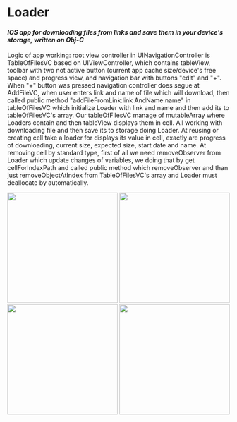 # Loader

#### *IOS app for downloading files from links and save them in your device's storage, written on Obj-C*

Logic of app working: root view controller in UINavigationController is TableOfFilesVC based on UIViewController, which contains tableView, toolbar with two not active button (current app cache size/device's free space) and progress view, and navigation bar with buttons "edit" and "+". When "+" button was pressed navigation controller does segue at AddFileVC, when user enters link and name of file which will download, then called public method "addFileFromLink:link AndName:name" in tableOfFilesVC which initialize Loader with link and name and then add its to tableOfFilesVC's array. Our tableOfFilesVC manage of mutableArray where Loaders contain and then tableView displays them in cell.
All working with downloading file and then save its to storage doing Loader. 
At reusing or creating cell take a loader for displays its value in cell, exactly are progress of downloading, current size, expected size, start date and name. At removing cell by standard type, first of all we need removeObserver from Loader which update changes of variables, we doing that by get cellForIndexPath and called public method which removeObserver and than just removeObjectAtIndex from TableOfFilesVC's array and Loader must deallocate by automatically. 

<p align="center">
<img src="https://pp.vk.me/c836420/v836420107/da15/czbKWWwVIok.jpg" width="250"> 
<img src="https://pp.vk.me/c836420/v836420107/da0c/B2b2wHD-RJc.jpg" width="250">    
<img src="https://pp.vk.me/c836420/v836420107/d9fa/OeeJ3pDckFA.jpg" width="250"> 
<img src="https://pp.vk.me/c836420/v836420107/d9f1/J43Auj3PtCs.jpg" width="250"> 
</p>

